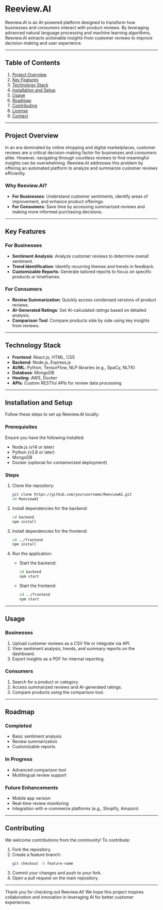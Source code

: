 # Reeview.AI
Reeview.AI is an AI-powered platform designed to transform how businesses and consumers interact with product reviews. By leveraging advanced natural language processing and machine learning algorithms, Reeview.AI extracts actionable insights from customer reviews to improve decision-making and user experience.

---

## Table of Contents

1. [Project Overview](#project-overview)
2. [Key Features](#key-features)
3. [Technology Stack](#technology-stack)
4. [Installation and Setup](#installation-and-setup)
5. [Usage](#usage)
6. [Roadmap](#roadmap)
7. [Contributing](#contributing)
8. [License](#license)
9. [Contact](#contact)

---

## Project Overview

In an era dominated by online shopping and digital marketplaces, customer reviews are a critical decision-making factor for businesses and consumers alike. However, navigating through countless reviews to find meaningful insights can be overwhelming. Reeview.AI addresses this problem by offering an automated platform to analyze and summarize customer reviews efficiently.

### Why Reeview.AI?
- **For Businesses**: Understand customer sentiments, identify areas of improvement, and enhance product offerings.
- **For Consumers**: Save time by accessing summarized reviews and making more informed purchasing decisions.

---

## Key Features

### For Businesses
- **Sentiment Analysis**: Analyze customer reviews to determine overall sentiment.
- **Trend Identification**: Identify recurring themes and trends in feedback.
- **Customizable Reports**: Generate tailored reports to focus on specific products or timeframes.

### For Consumers
- **Review Summarization**: Quickly access condensed versions of product reviews.
- **AI-Generated Ratings**: Get AI-calculated ratings based on detailed analysis.
- **Comparison Tool**: Compare products side by side using key insights from reviews.

---

## Technology Stack

- **Frontend**: React.js, HTML, CSS
- **Backend**: Node.js, Express.js
- **AI/ML**: Python, TensorFlow, NLP libraries (e.g., SpaCy, NLTK)
- **Database**: MongoDB
- **Hosting**: AWS, Docker
- **APIs**: Custom RESTful APIs for review data processing

---

## Installation and Setup

Follow these steps to set up Reeview.AI locally:

### Prerequisites
Ensure you have the following installed:
- Node.js (v14 or later)
- Python (v3.8 or later)
- MongoDB
- Docker (optional for containerized deployment)

### Steps
1. Clone the repository:
   ```bash
   git clone https://github.com/yourusername/ReeviewAI.git
   cd ReeviewAI
   ```

2. Install dependencies for the backend:
   ```bash
   cd backend
   npm install
   ```

3. Install dependencies for the frontend:
   ```bash
   cd ../frontend
   npm install
   ```
   
5. Run the application:
   - Start the backend:
     ```bash
     cd backend
     npm start
     ```
   - Start the frontend:
     ```bash
     cd ../frontend
     npm start
     ```

---

## Usage

### Businesses
1. Upload customer reviews as a CSV file or integrate via API.
2. View sentiment analysis, trends, and summary reports on the dashboard.
3. Export insights as a PDF for internal reporting.

### Consumers
1. Search for a product or category.
2. Access summarized reviews and AI-generated ratings.
3. Compare products using the comparison tool.

---

## Roadmap

### Completed
- Basic sentiment analysis
- Review summarization
- Customizable reports

### In Progress
- Advanced comparison tool
- Multilingual review support

### Future Enhancements
- Mobile app version
- Real-time review monitoring
- Integration with e-commerce platforms (e.g., Shopify, Amazon)

---

## Contributing

We welcome contributions from the community! To contribute:
1. Fork the repository.
2. Create a feature branch:
   ```bash
   git checkout -b feature-name
   ```
3. Commit your changes and push to your fork.
4. Open a pull request on the main repository.


---

Thank you for checking out Reeview.AI! We hope this project inspires collaboration and innovation in leveraging AI for better customer experiences.
